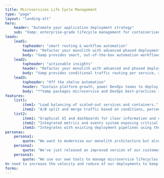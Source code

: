 ```yaml
---
title: Microservices Life Cycle Management
type: "page"
layout: "landing-alt"
hero: 
    header: "Automate your application deployment strategy" 
    sub: "Vamp: enterprise-grade lifecycle management for containerised applications"
leads:
    lead1:
        topheader: "smart routing & workflow automation"
        header: "Refactor your monolith with advanced phased deployment strategies"
        body: "Vamp provides smart, out-of-the-box automation workflows for testing and releasing microservices. **You can start applying automated canary-test and release strategies immediately.**"
    lead2:
        topheader: "actionable insights"
        header: "Refactor your monolith with advanced and phased deployment strategies"
        body: "Vamp provides conditional traffic routing per service, allowing you to **test and compare all aspects of your applications in production.** Vamp aggregates business and technical data into high-level health metrics for fully actionable insights and control."
    lead3:
        topheader: "Off the shelve automation"
        header: "Sustain platform growth, power DevOps teams to deploy new services quick, safe and often "
        body: "**Vamp packages microservice and DevOps best-practices into out-of-the-box automation and optimisation workflows.** Vamp works with all major clouds and container schedulers."
features:
    list1:
        item1: "Load balancing of scaled-out services and containers."
        item2: "A/B split and merge traffic based on conditions, percentages or both."
    list2:
        item1: "Graphical UI and dashboards for clear information and easy management."
        item2: "Integrated metrics and events system exposing critical application runtime information."
        item3: "Integrates with existing deployment pipelines using the API or the command line interface."
personas:
    persona1:
        quote: "We want to modernise our monolith architecture but also avoid big bang releases. What we need is advanced and better planned data driven deployment strategies. "
    persona2:
        quote: "We've just released an improved version of our customer subscription API, but I'm not sure if it actually performs better, and now I'm also seeing issues appearing in other related services. What's going on?"
    persona3:
        quote: "We use our own tools to manage microservice lifecycles, but our platform and services are growing rapidly.
We need to increase the velocity and reduce of our deployments to keep up. I want an automated, scalable and future proof solution for all DevOps teams to keep supporting our growth."
forms:
---
```



